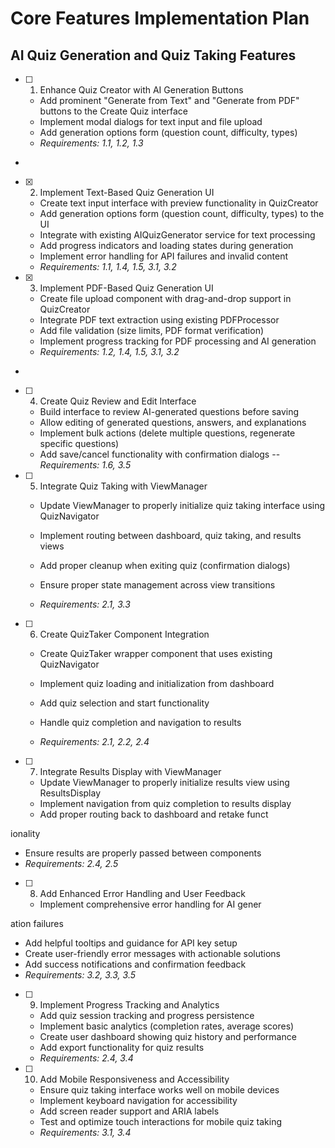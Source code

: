 # Core Features Implementation Plan

## AI Quiz Generation and Quiz Taking Features

- [ ] 1. Enhance Quiz Creator with AI Generation Buttons








  - Add prominent "Generate from Text" and "Generate from PDF" buttons to the Create Quiz interface
  - Implement modal dialogs for text input and file upload
  - Add generation options form (question count, difficulty, types)
  - _Requirements: 1.1, 1.2, 1.3_
-

- [x] 2. Implement Text-Based Quiz Generation UI




  - Create text input interface with preview functionality in QuizCreator
  - Add generation options form (question count, difficulty, types) to the UI
  - Integrate with existing AIQuizGenerator service for text processing
  - Add progress indicators and loading states during generation
  - Implement error handling for API failures and invalid content
  - _Requirements: 1.1, 1.4, 1.5, 3.1, 3.2_

- [x] 3. Implement PDF-Based Quiz Generation UI












  - Create file upload component with drag-and-drop support in QuizCreator
  - Integrate PDF text extraction using existing PDFProcessor
  - Add file validation (size limits, PDF format verification)
  - Implement progress tracking for PDF processing and AI generation
  - _Requirements: 1.2, 1.4, 1.5, 3.1, 3.2_
-

- [ ] 4. Create Quiz Review and Edit Interface










  - Build interface to review AI-generated questions before saving
  - Allow editing of generated questions, answers, and explanations
  - Implement bulk actions (delete multiple questions, regenerate specific questions)
  - Add save/cancel functionality with confirmation dialogs
  --_Requirements: 1.6, 3.5_




- [ ] 5. Integrate Quiz Taking with ViewManager







  - Update ViewManager to properly initialize quiz taking interface using QuizNavigator
  - Implement routing between dashboard, quiz taking, and results views

  - Add proper cleanup when exiting quiz (confirmation dialogs)

  - Ensure proper state management across view transitions

  - _Requirements: 2.1, 3.3_


- [ ] 6. Create QuizTaker Component Integration








  - Create QuizTaker wrapper component that uses existing QuizNavigator
  - Implement quiz loading and initialization from dashboard

  - Add quiz selection and start functionality
  - Handle quiz completion and navigation to results

  - _Requirements: 2.1, 2.2, 2.4_



- [ ] 7. Integrate Results Display with ViewManager








  - Update ViewManager to properly initialize results view using ResultsDisplay
  - Implement navigation from quiz completion to results display
  - Add proper routing back to dashboard and retake funct


ionality
  - Ensure results are properly passed between components
  - _Requirements: 2.4, 2.5_


- [ ] 8. Add Enhanced Error Handling and User Feedback



  - Implement comprehensive error handling for AI gener


ation failures

  - Add helpful tooltips and guidance for API key setup
  - Create user-friendly error messages with actionable solutions
  - Add success notifications and confirmation feedback
  - _Requirements: 3.2, 3.3, 3.5_

- [ ] 9. Implement Progress Tracking and Analytics




  - Add quiz session tracking and progress persistence
  - Implement basic analytics (completion rates, average scores)
  - Create user dashboard showing quiz history and performance
  - Add export functionality for quiz results
  - _Requirements: 2.4, 3.4_

- [ ] 10. Add Mobile Responsiveness and Accessibility


  - Ensure quiz taking interface works well on mobile devices
  - Implement keyboard navigation for accessibility
  - Add screen reader support and ARIA labels
  - Test and optimize touch interactions for mobile quiz taking
  - _Requirements: 3.1, 3.4_